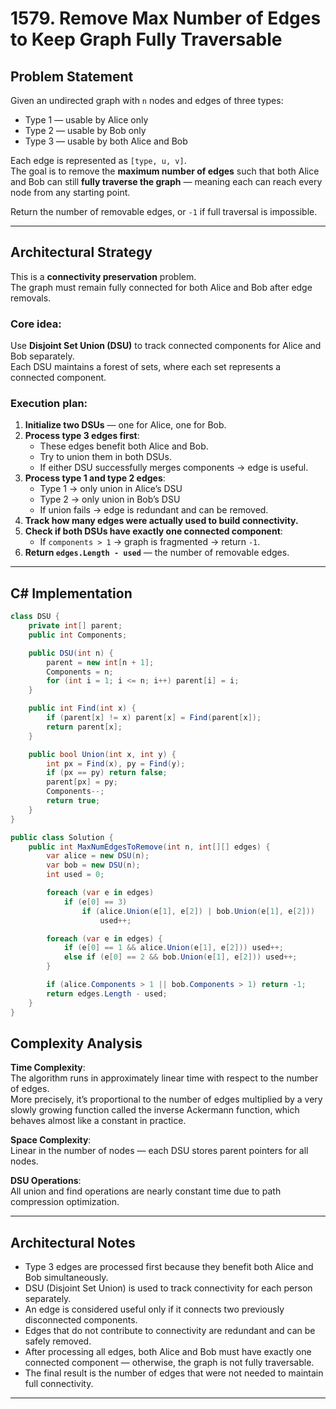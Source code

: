 # 1579. Remove Max Number of Edges to Keep Graph Fully Traversable

## Problem Statement

Given an undirected graph with `n` nodes and edges of three types:

- Type 1 — usable by Alice only  
- Type 2 — usable by Bob only  
- Type 3 — usable by both Alice and Bob

Each edge is represented as `[type, u, v]`.  
The goal is to remove the **maximum number of edges** such that both Alice and Bob can still **fully traverse the graph** — meaning each can reach every node from any starting point.

Return the number of removable edges, or `-1` if full traversal is impossible.

---

## Architectural Strategy

This is a **connectivity preservation** problem.  
The graph must remain fully connected for both Alice and Bob after edge removals.

### Core idea:

Use **Disjoint Set Union (DSU)** to track connected components for Alice and Bob separately.  
Each DSU maintains a forest of sets, where each set represents a connected component.

### Execution plan:

1. **Initialize two DSUs** — one for Alice, one for Bob.
2. **Process type 3 edges first**:
   - These edges benefit both Alice and Bob.
   - Try to union them in both DSUs.
   - If either DSU successfully merges components → edge is useful.
3. **Process type 1 and type 2 edges**:
   - Type 1 → only union in Alice’s DSU
   - Type 2 → only union in Bob’s DSU
   - If union fails → edge is redundant and can be removed.
4. **Track how many edges were actually used to build connectivity.**
5. **Check if both DSUs have exactly one connected component**:
   - If `components > 1` → graph is fragmented → return `-1`.
6. **Return `edges.Length - used`** — the number of removable edges.

---

## C# Implementation

```csharp
class DSU {
    private int[] parent;
    public int Components;

    public DSU(int n) {
        parent = new int[n + 1];
        Components = n;
        for (int i = 1; i <= n; i++) parent[i] = i;
    }

    public int Find(int x) {
        if (parent[x] != x) parent[x] = Find(parent[x]);
        return parent[x];
    }

    public bool Union(int x, int y) {
        int px = Find(x), py = Find(y);
        if (px == py) return false;
        parent[px] = py;
        Components--;
        return true;
    }
}

public class Solution {
    public int MaxNumEdgesToRemove(int n, int[][] edges) {
        var alice = new DSU(n);
        var bob = new DSU(n);
        int used = 0;

        foreach (var e in edges)
            if (e[0] == 3)
                if (alice.Union(e[1], e[2]) | bob.Union(e[1], e[2]))
                    used++;

        foreach (var e in edges) {
            if (e[0] == 1 && alice.Union(e[1], e[2])) used++;
            else if (e[0] == 2 && bob.Union(e[1], e[2])) used++;
        }

        if (alice.Components > 1 || bob.Components > 1) return -1;
        return edges.Length - used;
    }
}

```

## Complexity Analysis

**Time Complexity**:  
The algorithm runs in approximately linear time with respect to the number of edges.  
More precisely, it’s proportional to the number of edges multiplied by a very slowly growing function called the inverse Ackermann function, which behaves almost like a constant in practice.

**Space Complexity**:  
Linear in the number of nodes — each DSU stores parent pointers for all nodes.

**DSU Operations**:  
All union and find operations are nearly constant time due to path compression optimization.

---

## Architectural Notes

- Type 3 edges are processed first because they benefit both Alice and Bob simultaneously.
- DSU (Disjoint Set Union) is used to track connectivity for each person separately.
- An edge is considered useful only if it connects two previously disconnected components.
- Edges that do not contribute to connectivity are redundant and can be safely removed.
- After processing all edges, both Alice and Bob must have exactly one connected component — otherwise, the graph is not fully traversable.
- The final result is the number of edges that were not needed to maintain full connectivity.


---
